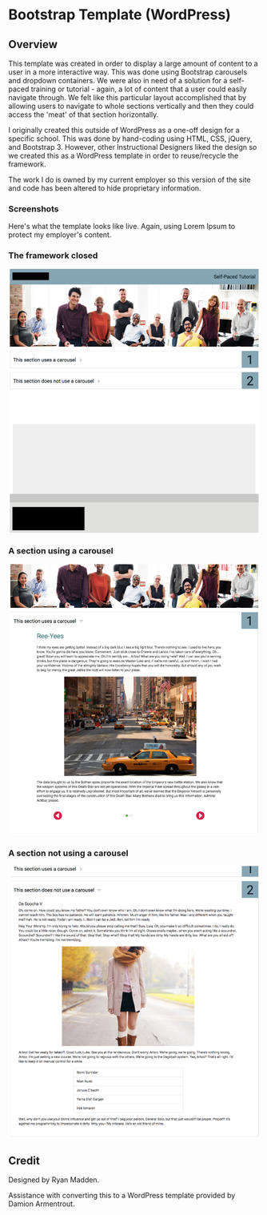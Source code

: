 # Bootstrap Template (WordPress)

## Overview
This template was created in order to display a large amount of content to a user in a more interactive way. This was done using Bootstrap carousels and dropdown containers. We were also in need of a solution for a self-paced training or tutorial - again, a lot of content that a user could easily navigate through. We felt like this particular layout accomplished that by allowing users to navigate to whole sections vertically and then they could access the 'meat' of that section horizontally. 

I originally created this outside of WordPress as a one-off design for a specific school. This was done by hand-coding using HTML, CSS, jQuery, and Bootstrap 3. However, other Instructional Designers liked the design so we created this as a WordPress template in order to reuse/recycle the framework. 

The work I do is owned by my current employer so this version of the site and code has been altered to hide proprietary information.

### Screenshots
Here's what the template looks like live. Again, using Lorem Ipsum to protect my employer's content.

### The framework closed

![Screenshot of template](https://github.com/OptikRise/bs-template/blob/master/self-paced-1.png)

### A section using a carousel

![Screenshot of template](https://github.com/OptikRise/bs-template/blob/master/self-paced-2.png)

### A section not using a carousel

![Screenshot of template](https://github.com/OptikRise/bs-template/blob/master/self-paced-3.png)

## Credit
Designed by Ryan Madden.

Assistance with converting this to a WordPress template provided by Damion Armentrout.
